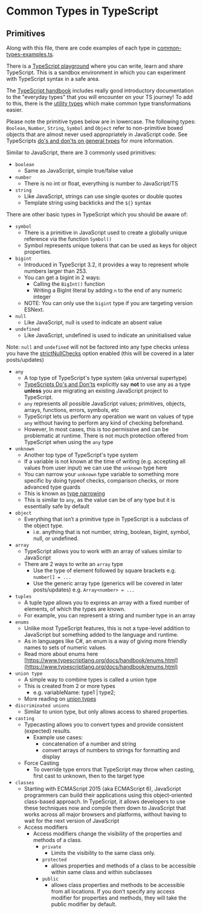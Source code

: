 # Common Types in TypeScript

## Primitives

Along with this file, there are code examples of each type in [common-types-examples.ts](../src/common-types-examples.ts).

There is a [TypeScript playground](https://www.typescriptlang.org/play) where you can write, learn and share TypeScript. This is a sandbox environment in which you can experiment with TypeScript syntax in a safe area.

The [TypeScript handbook](https://www.typescriptlang.org/docs/handbook/2/everyday-types.html) includes really good introductory documentation to the "everyday types" that you will encounter on your TS journey! To add to this, there is the [utility types](https://www.typescriptlang.org/docs/handbook/utility-types.html) which make common type transformations easier.

Please note the primitive types below are in lowercase. The following types: `Boolean`, `Number`, `String`, `Symbol` and `Object` refer to non-primitive boxed objects that are almost never used appropriately in JavaScript code. See TypeScripts [do's and don'ts on general types](https://www.typescriptlang.org/docs/handbook/declaration-files/do-s-and-don-ts.html#number-string-boolean-symbol-and-object) for more information.

Similar to JavaScript, there are 3 commonly used primitives:
- `boolean`
	- Same as JavaScript, simple true/false value
- `number`
    - There is no int or float, everything is number to JavaScript/TS
- `string`
	- Like JavaScript, strings can use single quotes or double quotes
	- Template string using backticks and the `${}` syntax

There are other basic types in TypeScript which you should be aware of:
- `symbol`
	- There is a primitive in JavaScript used to create a globally unique reference via the function `Symbol()`
	- Symbol represents unique tokens that can be used as keys for object properties.
- `bigint` 
	- Introduced in TypeScript 3.2, it provides a way to represent whole numbers larger than 253.
	- You can get a bigint in 2 ways:
		- Calling the `BigInt()` function
		- Writing a BigInt literal by adding `n` to the end of any numeric integer
	- NOTE: You can only use the `bigint` type if you are targeting version ESNext.
- `null`
	- Like JavaScript, null is used to indicate an absent value
- `undefined`
	- Like JavaScript, undefined is used to indicate an uninitialised value

Note: `null` and `undefined` will not be factored into any type checks unless you have the [strictNullChecks](https://www.typescriptlang.org/tsconfig#strictNullChecks) option enabled (this will be covered in a later posts/updates)
- `any`
	- A top type of TypeScript's type system (aka universal supertype)
	- [TypeScripts Do's and Don'ts](https://www.typescriptlang.org/docs/handbook/declaration-files/do-s-and-don-ts.html#any) explicitly say **not** to use any as a type **unless** you are migrating an existing JavaScript project to TypeScript.
	- `any` represents all possible JavaScript values; primitives, objects, arrays, functions, errors, symbols, etc
	- TypeScript lets us perform any operation we want on values of type `any` without having to perform any kind of checking beforehand.
	- However, In most cases, this is too permissive and can be problematic at runtime. There is not much protection offered from TypeScript when using the `any` type
- `unknown`
	- Another top type of TypeScript's type system
	- If a variable is not known at the time of writing (e.g. accepting all values from user input) we can use the `unknown` type here
	- You can narrow your `unknown` type variable to something more specific by doing typeof checks, comparison checks, or more advanced type guards
	- This is known as [type narrowing](https://www.typescriptlang.org/docs/handbook/2/narrowing.html)
	- This is similar to `any`, as the value can be of any type but it is essentially safe by default
- `object`
	- Everything that isn’t a primitive type in TypeScript is a subclass of the object type. 
		- i.e. anything that is not number, string, boolean, bigint, symbol, null, or undefined.
- `array`
	- TypeScript allows you to work with an array of values similar to JavaScript
	- There are 2 ways to write an `array` type
		- Use the type of element followed by square brackets e.g. `number[] = ...`
		- Use the generic array type (generics will be covered in later posts/updates) e.g. `Array<number> = ...`
- `tuples`
	- A tuple type allows you to express an array with a fixed number of elements, of which the types are known.
	- For example, you can represent a string and number type in an array
- `enums`
	- Unlike most TypeScript features, this is not a type-level addition to JavaScript but something added to the language and runtime.
	- As in languages like C#, an enum is a way of giving more friendly names to sets of numeric values.
	- Read more about enums here [https://www.typescriptlang.org/docs/handbook/enums.html](https://www.typescriptlang.org/docs/handbook/enums.html)
- `union type`
	- A simple way to combine types is called a union type
	- This is created from 2 or more types
		- e.g. variableName: type1 | type2;
	- More reading on [union types](https://www.typescriptlang.org/docs/handbook/2/everyday-types.html#union-types) 
- `discriminated unions`
	- Similar to union type, but only allows access to shared properties.
- `casting`
	- Typecasting allows you to convert types and provide consistent (expected) results.
		- Example use cases:
		    - concatenation of a number and string
			- convert arrays of numbers to strings for formatting and display
	- Force Casting
		- To override type errors that TypeScript may throw when casting, first cast to unknown, then to the target type
- `classes`
	- Starting with ECMAScript 2015 (aka ECMAScript 6), JavaScript programmers can build their applications using this object-oriented class-based approach. In TypeScript, it allows developers to use these techniques now and compile them down to JavaScript that works across all major browsers and platforms, without having to wait for the next version of JavaScript
	- Access modifiers
		- Access modifiers change the visibility of the properties and methods of a class.
			- `private`
				- Limits the visibility to the same class only.
			- `protected`
				- allows properties and methods of a class to be accessible within same class and within subclasses
			- `public`
				-	allows class properties and methods to be accessible from all locations. If you don’t specify any access modifier for properties and methods, they will take the public modifier by default.
